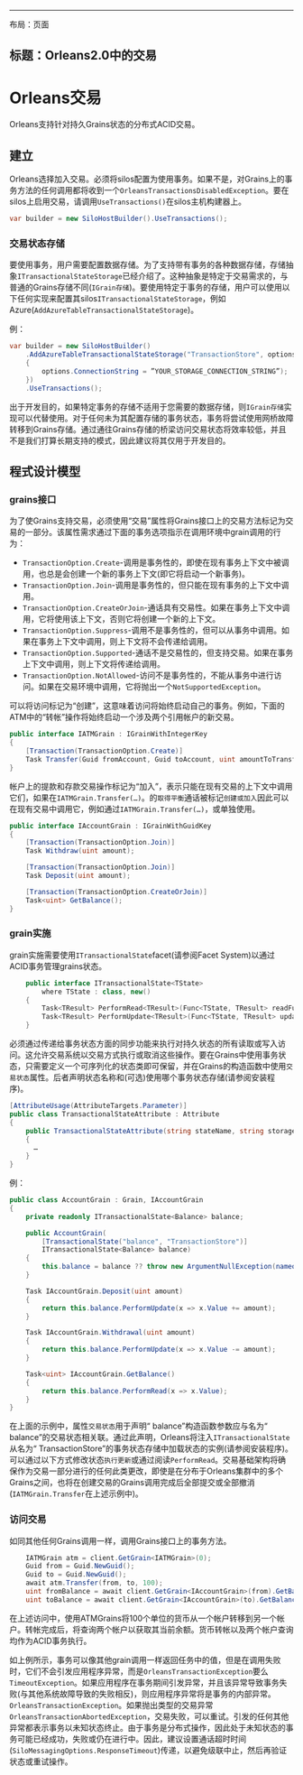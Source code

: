 * * *

布局：页面

## 标题：Orleans2.0中的交易

# Orleans交易

Orleans支持针对持久Grains状态的分布式ACID交易。

## 建立

Orleans选择加入交易。必须将silos配置为使用事务。如果不是，对Grains上的事务方法的任何调用都将收到一个`OrleansTransactionsDisabledException`。要在silos上启用交易，请调用`UseTransactions()`在silos主机构建器上。

```csharp
var builder = new SiloHostBuilder().UseTransactions();
```

### 交易状态存储

要使用事务，用户需要配置数据存储。为了支持带有事务的各种数据存储，存储抽象`ITransactionalStateStorage`已经介绍了。这种抽象是特定于交易需求的，与普通的Grains存储不同(`IGrain存储`)。要使用特定于事务的存储，用户可以使用以下任何实现来配置其silos`ITransactionalStateStorage`，例如Azure(`AddAzureTableTransactionalStateStorage`)。

例：

```csharp
var builder = new SiloHostBuilder()
    .AddAzureTableTransactionalStateStorage("TransactionStore", options =>
    {
        options.ConnectionString = ”YOUR_STORAGE_CONNECTION_STRING”);
    })
    .UseTransactions();
```

出于开发目的，如果特定事务的存储不适用于您需要的数据存储，则`IGrain存储`实现可以代替使用。对于任何未为其配置存储的事务状态，事务将尝试使用网桥故障转移到Grains存储。通过通往Grains存储的桥梁访问交易状态将效率较低，并且不是我们打算长期支持的模式，因此建议将其仅用于开发目的。

## 程式设计模型

### grains接口

为了使Grains支持交易，必须使用“交易”属性将Grains接口上的交易方法标记为交易的一部分。该属性需求通过下面的事务选项指示在调用环境中grain调用的行为：

-   `TransactionOption.Create`-调用是事务性的，即使在现有事务上下文中被调用，也总是会创建一个新的事务上下文(即它将启动一个新事务)。
-   `TransactionOption.Join`-调用是事务性的，但只能在现有事务的上下文中调用。
-   `TransactionOption.CreateOrJoin`-通话具有交易性。如果在事务上下文中调用，它将使用该上下文，否则它将创建一个新的上下文。
-   `TransactionOption.Suppress`-调用不是事务性的，但可以从事务中调用。如果在事务上下文中调用，则上下文将不会传递给调用。
-   `TransactionOption.Supported`-通话不是交易性的，但支持交易。如果在事务上下文中调用，则上下文将传递给调用。
-   `TransactionOption.NotAllowed`-访问不是事务性的，不能从事务中进行访问。如果在交易环境中调用，它将抛出一个`NotSupportedException`。

可以将访问标记为“创建”，这意味着访问将始终启动自己的事务。例如，下面的ATM中的“转帐”操作将始终启动一个涉及两个引用帐户的新交易。

```csharp
public interface IATMGrain : IGrainWithIntegerKey
{
    [Transaction(TransactionOption.Create)]
    Task Transfer(Guid fromAccount, Guid toAccount, uint amountToTransfer);
}
```

帐户上的提款和存款交易操作标记为“加入”，表示只能在现有交易的上下文中调用它们，如果在`IATMGrain.Transfer(…)`。的`取得平衡`通话被标记`创建或加入`因此可以在现有交易中调用它，例如通过`IATMGrain.Transfer(…)`，或单独使用。

```csharp
public interface IAccountGrain : IGrainWithGuidKey
{
    [Transaction(TransactionOption.Join)]
    Task Withdraw(uint amount);

    [Transaction(TransactionOption.Join)]
    Task Deposit(uint amount);

    [Transaction(TransactionOption.CreateOrJoin)]
    Task<uint> GetBalance();
}
```

### grain实施

grain实施需要使用`ITransactionalState`facet(请参阅Facet System)以通过ACID事务管理grains状态。

```csharp
    public interface ITransactionalState<TState>  
        where TState : class, new()
    {
        Task<TResult> PerformRead<TResult>(Func<TState, TResult> readFunction);
        Task<TResult> PerformUpdate<TResult>(Func<TState, TResult> updateFunction);
    }
```

必须通过传递给事务状态方面的同步功能来执行对持久状态的所有读取或写入访问。这允许交易系统以交易方式执行或取消这些操作。要在Grains中使用事务状态，只需要定义一个可序列化的状态类即可保留，并在Grains的构造函数中使用`交易状态`属性。后者声明状态名称和(可选)使用哪个事务状态存储(请参阅安装程序)。

```csharp
[AttributeUsage(AttributeTargets.Parameter)]
public class TransactionalStateAttribute : Attribute
{
    public TransactionalStateAttribute(string stateName, string storageName = null)
    {
      …
    }
}
```

例：

```csharp
public class AccountGrain : Grain, IAccountGrain
{
    private readonly ITransactionalState<Balance> balance;

    public AccountGrain(
        [TransactionalState("balance", "TransactionStore")]
        ITransactionalState<Balance> balance)
    {
        this.balance = balance ?? throw new ArgumentNullException(nameof(balance));
    }

    Task IAccountGrain.Deposit(uint amount)
    {
        return this.balance.PerformUpdate(x => x.Value += amount);
    }

    Task IAccountGrain.Withdrawal(uint amount)
    {
        return this.balance.PerformUpdate(x => x.Value -= amount);
    }

    Task<uint> IAccountGrain.GetBalance()
    {
        return this.balance.PerformRead(x => x.Value);
    }
}
```

在上面的示例中，属性`交易状态`用于声明“ balance”构造函数参数应与名为“ balance”的交易状态相关联。通过此声明，Orleans将注入`ITransactionalState`从名为“ TransactionStore”的事务状态存储中加载状态的实例(请参阅安装程序)。可以通过以下方式修改状态`执行更新`或通过阅读`PerformRead`。交易基础架构将确保作为交易一部分进行的任何此类更改，即使是在分布于Orleans集群中的多个Grains之间，也将在创建交易的Grains调用完成后全部提交或全部撤消(`IATMGrain.Transfer`在上述示例中)。

### 访问交易

如同其他任何Grains调用一样，调用Grains接口上的事务方法。

```csharp
    IATMGrain atm = client.GetGrain<IATMGrain>(0);
    Guid from = Guid.NewGuid();
    Guid to = Guid.NewGuid();
    await atm.Transfer(from, to, 100);
    uint fromBalance = await client.GetGrain<IAccountGrain>(from).GetBalance();
    uint toBalance = await client.GetGrain<IAccountGrain>(to).GetBalance();
```

在上述访问中，使用ATMGrains将100个单位的货币从一个帐户转移到另一个帐户。转帐完成后，将查询两个帐户以获取其当前余额。货币转帐以及两个帐户查询均作为ACID事务执行。

如上例所示，事务可以像其他grain调用一样返回任务中的值，但是在调用失败时，它们不会引发应用程序异常，而是`OrleansTransactionException`要么`TimeoutException`。如果应用程序在事务期间引发异常，并且该异常导致事务失败(与其他系统故障导致的失败相反)，则应用程序异常将是事务的内部异常。`OrleansTransactionException`。如果抛出类型的交易异常`OrleansTransactionAbortedException`，交易失败，可以重试。引发的任何其他异常都表示事务以未知状态终止。由于事务是分布式操作，因此处于未知状态的事务可能已经成功，失败或仍在进行中。因此，建议设置通话超时时间(`SiloMessagingOptions.ResponseTimeout`)传递，以避免级联中止，然后再验证状态或重试操作。
